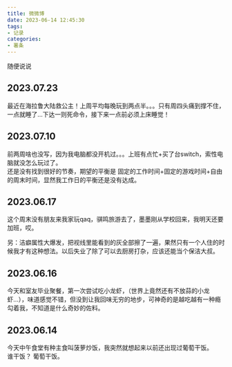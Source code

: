 ```yaml
---
title: 微微博
date: 2023-06-14 12:45:30
tags:
- 记录
categories:
- 薯条
---
```

随便说说
<!-- more -->
## 2023.07.23
最近在海拉鲁大陆救公主！上周平均每晚玩到两点半。。。只有周四头痛到撑不住，一点就睡了...下达一则死命令，接下来一点前必须上床睡觉！

## 2023.07.10
前两周啥也没写，因为我电脑都没开机过。。。上班有点忙+买了台switch，索性电脑就没怎么玩过了。  
还是没有找到很好的节奏，期望的平衡是 固定的工作时间+固定的游戏时间+自由的周末时间，显然我工作日的平衡还是没有达成。

## 2023.06.17
这个周末没有朋友来我家玩qaq，骐鸣旅游去了，墨墨刚从学校回来，我明天还要加班，哎。  

另：洁癖属性大爆发，把视线里能看到的灰全部擦了一遍，果然只有一个人住的时候我才有这种想法。以后失业了除了可以去厨房打杂，应该还能当个保洁大叔。  

## 2023.06.16
今天和室友毕业聚餐，第一次尝试吃小龙虾，（世界上竟然还有不放蒜的小龙虾...），味道感觉不错，但没到让我回味无穷的地步，可神奇的是越吃越有一种瘾勾着我，不知道是什么奇妙的佐料。

## 2023.06.14
今天中午食堂有种主食叫菠萝炒饭，我突然就想起来以前还出现过葡萄干饭。  
谁干饭？
葡萄干饭。